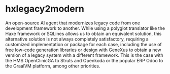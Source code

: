 # hxlegacy2modern

An open-source AI agent that modernizes legacy code from one development framework to another. While using a polyglot translator like the Haxe framework or SQLines allows us to obtain an equivalent solution, this alternative solution is not always completely satisfactory, requiring a customized implementation or package for each case, including the use of free low-code generation libraries or design with GeneXus to obtain a new version of a legacy system with a different framework. This is the case with the HMS OpenClinicGA to Struts and Openkoda or the popular ERP Odoo to the GraalVM platform, among other priorities.
